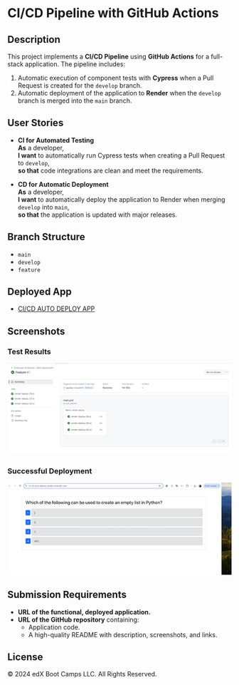 
# CI/CD Pipeline with GitHub Actions

## Description

This project implements a **CI/CD Pipeline** using **GitHub Actions** for a full-stack application. The pipeline includes:

1. Automatic execution of component tests with **Cypress** when a Pull Request is created for the `develop` branch.
2. Automatic deployment of the application to **Render** when the `develop` branch is merged into the `main` branch.

## User Stories

- **CI for Automated Testing**  
  **As** a developer,  
  **I want** to automatically run Cypress tests when creating a Pull Request to `develop`,  
  **so that** code integrations are clean and meet the requirements.

- **CD for Automatic Deployment**  
  **As** a developer,  
  **I want** to automatically deploy the application to Render when merging `develop` into `main`,  
  **so that** the application is updated with major releases.

## Branch Structure

- `main`
- `develop`
- `feature`

## Deployed App

- [CI/CD AUTO DEPLOY APP](https://ci-cd-auto-deploy-render.onrender.com)

## Screenshots

### Test Results

![Test Results.](./assets/ActionTests.png)

### Successful Deployment

![Deployed App](./assets/DeployedTests.png)

## Submission Requirements

- **URL of the functional, deployed application.**  
- **URL of the GitHub repository** containing:
  - Application code.
  - A high-quality README with description, screenshots, and links.

## License

© 2024 edX Boot Camps LLC. All Rights Reserved.
